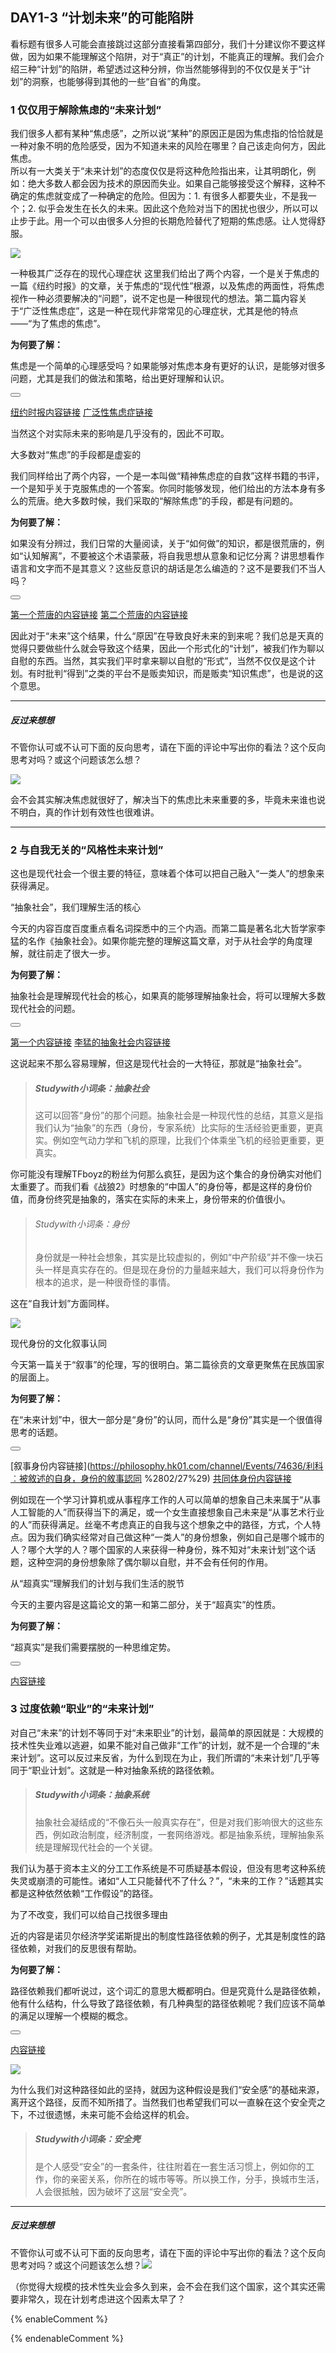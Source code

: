 ## **DAY1-3 “计划未来”的可能陷阱**

看标题有很多人可能会直接跳过这部分直接看第四部分，我们十分建议你不要这样做，因为如果不能理解这个陷阱，对于“真正”的计划，不能真正的理解。我们会介绍三种“计划”的陷阱，希望透过这种分辨，你当然能够得到的不仅仅是关于“计划”的洞察，也能够得到其他的一些“自省”的角度。

### 1 仅仅用于解除焦虑的“未来计划”

我们很多人都有某种“焦虑感”，之所以说“某种”的原因正是因为焦虑指的恰恰就是一种对象不明的危险感受，因为不知道未来的风险在哪里？自己该走向何方，因此焦虑。  
所以有一大类关于“未来计划”的态度仅仅是将这种危险指出来，让其明朗化，例如：绝大多数人都会因为技术的原因而失业。如果自己能够接受这个解释，这种不确定的焦虑就变成了一种确定的危险。但因为：1. 有很多人都要失业，不是我一个；2. 似乎会发生在长久的未来。因此这个危险对当下的困扰也很少，所以可以止步于此。用一个可以由很多人分担的长期危险替代了短期的焦虑感。让人觉得舒服。

![](/assets/6.jpg)

<!--sec data-title="Studywith知识链接" data-id="section6" data-show=true ces-->

一种极其广泛存在的现代心理症状
这里我们给出了两个内容，一个是关于焦虑的一篇《纽约时报》的文章，关于焦虑的“现代性”根源，以及焦虑的两面性，将焦虑视作一种必须要解决的“问题”，说不定也是一种很现代的想法。第二篇内容关于“广泛性焦虑症”，这是一种在现代非常常见的心理症状，尤其是他的特点——“为了焦虑的焦虑”。

**为何要了解：**

焦虑是一个简单的心理感受吗？如果能够对焦虑本身有更好的认识，是能够对很多问题，尤其是我们的做法和策略，给出更好理解和认识。

<button class="section" target="section7" show="展开具体内容" hide="收起具体内容" ></button>

<!--endsec-->

<!--sec data-title="链接主题" aria-expanded="false" data-id="section7" data-show=false ces-->

[纽约时报内容链接](http://webcache.googleusercontent.com/search?q=cache:AT-QhyY2lPYJ:https://cn.nytstyle.com/books/20140219/t19anxiety/&num=1&lr=lang_en|lang_zh-CN|lang_zh-TW&hl=en&gl=us&tbs=lr:lang_1en|lang_1zh-CN|lang_1zh-TW&strip=1&vwsrc=0) 
[广泛性焦虑症链接](https://zh.wikipedia.org/wiki/广泛性焦虑症)

<!--endsec-->

当然这个对实际未来的影响是几乎没有的，因此不可取。

<!--sec data-title="Studywith知识链接" data-id="section6" data-show=true ces-->

大多数对“焦虑”的手段都是虚妄的

我们同样给出了两个内容，一个是一本叫做“精神焦虑症的自救”这样书籍的书评，一个是知乎关于克服焦虑的一个答案。你同时能够发现，他们给出的方法本身有多么的荒唐。绝大多数时候，我们采取的“解除焦虑”的手段，都是有问题的。

**为何要了解：**

如果没有分辨过，我们日常的大量阅读，关于“如何做”的知识，都是很荒唐的，例如“认知解离”，不要被这个术语蒙蔽，将自我思想从意象和记忆分离？讲思想看作语言和文字而不是其意义？这些反意识的胡话是怎么编造的？这不是要我们不当人吗？

<button class="section" target="section7" show="展开具体内容" hide="收起具体内容" ></button>

<!--endsec-->

<!--sec data-title="链接主题" aria-expanded="false" data-id="section7" data-show=false ces-->

[第一个荒唐的内容链接](https://www.zhihu.com/question/20153152)  [第二个荒唐的内容链接](https://book.douban.com/review/6693279/)

<!--endsec-->

因此对于“未来”这个结果，什么“原因”在导致良好未来的到来呢？我们总是天真的觉得只要做些什么就会导致这个结果，因此一个形式化的“计划”，被我们作为聊以自慰的东西。当然，其实我们平时拿来聊以自慰的“形式”，当然不仅仅是这个计划。有时批判“得到”之类的平台不是贩卖知识，而是贩卖“知识焦虑”，也是说的这个意思。

---

##### 反过来想想

不管你认可或不认可下面的反向思考，请在下面的评论中写出你的看法？这个反向思考对吗？或这个问题该怎么想？

![](/assets/29.jpg)

会不会其实解决焦虑就很好了，解决当下的焦虑比未来重要的多，毕竟未来谁也说不明白，真的作计划有效性也很难讲。

---

### 2 与自我无关的“风格性未来计划”

这也是现代社会一个很主要的特征，意味着个体可以把自己融入“一类人”的想象来获得满足。

<!--sec data-title="Studywith知识链接" data-id="section6" data-show=true ces-->

“抽象社会”，我们理解生活的核心

今天的内容百度百度重点看名词探悉中的三个内涵。而第二篇是著名北大哲学家李猛的名作《抽象社会》。如果你能完整的理解这篇文章，对于从社会学的角度理解，就往前走了很大一步。

**为何要了解：**

抽象社会是理解现代社会的核心，如果真的能够理解抽象社会，将可以理解大多数现代社会的问题。

<button class="section" target="section7" show="展开具体内容" hide="收起具体内容" ></button>

<!--endsec-->

<!--sec data-title="链接主题" aria-expanded="false" data-id="section7" data-show=false ces-->

[第一个内容链接](https://baike.baidu.com/item/抽象社会)  [李猛的抽象社会内容链接](https://www.douban.com/group/topic/2408979/)

<!--endsec-->

这说起来不那么容易理解，但这是现代社会的一大特征，那就是“抽象社会”。

> ##### Studywith小词条：抽象社会
> 这可以回答“身份”的那个问题。抽象社会是一种现代性的总结，其意义是指我们认为“抽象”的东西（身份，专家系统）比实际的生活经验更重要，更真实。例如空气动力学和飞机的原理，比我们个体乘坐飞机的经验更重要，更真实。

你可能没有理解TFboyz的粉丝为何那么疯狂，是因为这个集合的身份确实对他们太重要了。而我们看《战狼2》时想象的“中国人”的身份等，都是这样的身份价值，而身份终究是抽象的，落实在实际的未来上，身份带来的价值很小。

> ###### Studywith小词条：身份
> 身份就是一种社会想象，其实是比较虚拟的，例如“中产阶级”并不像一块石头一样是真实存在的。但是现在身份的力量越来越大，我们可以将身份作为根本的追求，是一种很奇怪的事情。

这在“自我计划”方面同样。

![](/assets/7.jpg)

<!--sec data-title="Studywith知识链接" data-id="section6" data-show=true ces-->

现代身份的文化叙事认同

今天第一篇关于“叙事”的伦理，写的很明白。第二篇徐贲的文章更聚焦在民族国家的层面上。

**为何要了解：**

在“未来计划”中，很大一部分是“身份”的认同，而什么是“身份”其实是一个很值得思考的话题。

<button class="section" target="section7" show="展开具体内容" hide="收起具体内容" ></button>

<!--endsec-->

<!--sec data-title="链接主题" aria-expanded="false" data-id="section7" data-show=false ces-->

[叙事身份内容链接](https://philosophy.hk01.com/channel/Events/74636/利科︰被敘述的自身，身份的敘事認同 %2802/27%29)  [共同体身份内容链接](http://www.aisixiang.com/data/84700.html)

<!--endsec-->

例如现在一个学习计算机或从事程序工作的人可以简单的想象自己未来属于“从事人工智能的人”而获得当下的满足，或一个女生直接想象自己未来是“从事艺术行业的人”而获得满足。丝毫不考虑真正的自我与这个想象之中的路径，方式，个人特点。因为我们确实经常对自己做这种“一类人”的身份想象，例如自己是哪个城市的人？哪个大学的人？哪个国家的人来获得一种身份，殊不知对“未来计划”这个话题，这种空洞的身份想象除了偶尔聊以自慰，并不会有任何的作用。

<!--sec data-title="Studywith知识链接" data-id="section6" data-show=true ces-->

从“超真实”理解我们的计划与我们生活的脱节

今天的主要内容是这篇论文的第一和第二部分，关于“超真实”的性质。

**为何要了解：**

“超真实”是我们需要摆脱的一种思维定势。

<button class="section" target="section7" show="展开具体内容" hide="收起具体内容" ></button>

<!--endsec-->

<!--sec data-title="链接主题" aria-expanded="false" data-id="section7" data-show=false ces-->

[内容链接](http://www.bjqx.org.cn/qxweb/n64366c764.aspx)

<!--endsec-->

### 3 过度依赖“职业”的“未来计划”

对自己“未来”的计划不等同于对“未来职业”的计划，最简单的原因就是：大规模的技术性失业难以逃避，如果不能对自己做非“工作”的计划，就不是一个合理的“未来计划”。这可以反过来反省，为什么到现在为止，我们所谓的“未来计划”几乎等同于“职业计划”。这就是一种对抽象系统的路径依赖。

> ##### Studywith小词条：抽象系统
> 抽象社会凝结成的“不像石头一般真实存在”，但是对我们影响很大的这些东西，例如政治制度，经济制度，一套网络游戏。都是抽象系统，理解抽象系统是理解现代社会的一个关键。

我们认为基于资本主义的分工工作系统是不可质疑基本假设，但没有思考这种系统失灵或崩溃的可能性。诸如“人工只能替代不了什么？”，“未来的工作？”话题其实都是这种依然依赖“工作假设”的路径。

<!--sec data-title="Studywith知识链接" data-id="section6" data-show=true ces-->

为了不改变，我们可以给自己找很多理由

近的内容是诺贝尔经济学奖诺斯提出的制度性路径依赖的例子，尤其是制度性的路径依赖，对我们的反思很有帮助。

**为何要了解：**

路径依赖我们都听说过，这个词汇的意思大概都明白。但是究竟什么是路径依赖，他有什么结构，什么导致了路径依赖，有几种典型的路径依赖呢？我们应该不简单的满足以理解一个模糊的概念。

<button class="section" target="section7" show="展开具体内容" hide="收起具体内容" ></button>

<!--endsec-->

<!--sec data-title="链接主题" aria-expanded="false" data-id="section7" data-show=false ces-->

[内容链接](http://wiki.mbalib.com/wiki/路径依赖理论)

<!--endsec-->

![](/assets/8.jpg)

为什么我们对这种路径如此的坚持，就因为这种假设是我们“安全感”的基础来源，离开这个路径，反而不知所措了。当然我们也希望我们可以一直躲在这个安全壳之下，不过很遗憾，未来可能不会给这样的机会。

> ##### Studywith小词条：安全壳
> 是个人感受“安全”的一套条件，往往附着在一套生活习惯上，例如你的工作，你的亲密关系，你所在的城市等等。所以换工作，分手，换城市生活，人会很抵触，因为破坏了这层“安全壳”。

---

##### 反过来想想

不管你认可或不认可下面的反向思考，请在下面的评论中写出你的看法？这个反向思考对吗？或这个问题该怎么想？![](/assets/30.jpg)

（你觉得大规模的技术性失业会多久到来，会不会在我们这个国家，这个其实还需要非常久，现在计划考虑进这个因素太早了？

{% enableComment %}

{% endenableComment %}

